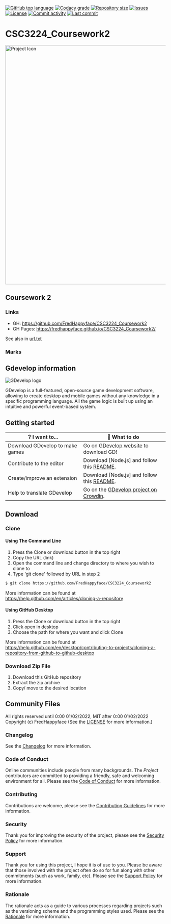 [![GitHub top language](https://img.shields.io/github/languages/top/FredHappyface/CSC3224_Coursework2.svg?style=for-the-badge)](../../)
[![Codacy grade](https://img.shields.io/codacy/grade/[codacy-proj-id].svg?style=for-the-badge)](https://www.codacy.com/manual|gh/FredHappyface/CSC3224_Coursework2)
[![Repository size](https://img.shields.io/github/repo-size/FredHappyface/CSC3224_Coursework2.svg?style=for-the-badge)](../../)
[![Issues](https://img.shields.io/github/issues/FredHappyface/CSC3224_Coursework2.svg?style=for-the-badge)](../../issues)
[![License](https://img.shields.io/github/license/FredHappyface/CSC3224_Coursework2.svg?style=for-the-badge)](/LICENSE.md)
[![Commit activity](https://img.shields.io/github/commit-activity/m/FredHappyface/CSC3224_Coursework2.svg?style=for-the-badge)](../../commits/master)
[![Last commit](https://img.shields.io/github/last-commit/FredHappyface/CSC3224_Coursework2.svg?style=for-the-badge)](../../commits/master)

# CSC3224_Coursework2

<img src="readme-assets/icons/name.png" alt="Project Icon" width="750">

## Coursework 2


### Links

- GH: https://github.com/FredHappyface/CSC3224_Coursework2
- GH Pages: https://fredhappyface.github.io/CSC3224_Coursework2/

See also in [url.txt](/url.txt)


### Marks


## Gdevelop information

![GDevelop logo](https://raw.githubusercontent.com/4ian/GDevelop/master/Core/docs/images/gdlogo.png "GDevelop logo")

GDevelop is a full-featured, open-source game development software, allowing to create desktop and mobile games without any knowledge in a specific programming language. All the game logic is built up using an intuitive and powerful event-based system.

## Getting started

| ❔ I want to...                 | 🚀 What to do                                                                  |
| ------------------------------- | ------------------------------------------------------------------------------ |
| Download GDevelop to make games | Go on [GDevelop website](https://gdevelop-app.com) to download GD!             |
| Contribute to the editor        | Download [Node.js] and follow this [README](newIDE/README.md).                 |
| Create/improve an extension     | Download [Node.js] and follow this [README](newIDE/README-extensions.md).      |
| Help to translate GDevelop      | Go on the [GDevelop project on Crowdin](https://crowdin.com/project/gdevelop). |

## Download
### Clone
#### Using The Command Line
1. Press the Clone or download button in the top right
2. Copy the URL (link)
3. Open the command line and change directory to where you wish to
clone to
4. Type 'git clone' followed by URL in step 2
```bash
$ git clone https://github.com/FredHappyface/CSC3224_Coursework2
```

More information can be found at
<https://help.github.com/en/articles/cloning-a-repository>

#### Using GitHub Desktop
1. Press the Clone or download button in the top right
2. Click open in desktop
3. Choose the path for where you want and click Clone

More information can be found at
<https://help.github.com/en/desktop/contributing-to-projects/cloning-a-repository-from-github-to-github-desktop>

### Download Zip File

1. Download this GitHub repository
2. Extract the zip archive
3. Copy/ move to the desired location


## Community Files
All rights reserved until 0:00 01/02/2022, MIT after 0:00 01/02/2022
Copyright (c) FredHappyface
(See the [LICENSE](/LICENSE.md) for more information.)


### Changelog
See the [Changelog](/CHANGELOG.md) for more information.

### Code of Conduct
Online communities include people from many backgrounds. The *Project*
contributors are committed to providing a friendly, safe and welcoming
environment for all. Please see the
[Code of Conduct](https://github.com/FredHappyface/.github/blob/master/CODE_OF_CONDUCT.md)
 for more information.

### Contributing
Contributions are welcome, please see the
[Contributing Guidelines](https://github.com/FredHappyface/.github/blob/master/CONTRIBUTING.md)
for more information.

### Security
Thank you for improving the security of the project, please see the
[Security Policy](https://github.com/FredHappyface/.github/blob/master/SECURITY.md)
for more information.

### Support
Thank you for using this project, I hope it is of use to you. Please be aware that
those involved with the project often do so for fun along with other commitments
(such as work, family, etc). Please see the
[Support Policy](https://github.com/FredHappyface/.github/blob/master/SUPPORT.md)
for more information.

### Rationale
The rationale acts as a guide to various processes regarding projects such as
the versioning scheme and the programming styles used. Please see the
[Rationale](https://github.com/FredHappyface/.github/blob/master/RATIONALE.md)
for more information.
